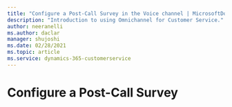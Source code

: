 ```yaml
---
title: "Configure a Post-Call Survey in the Voice channel | MicrosoftDocs"
description: "Introduction to using Omnichannel for Customer Service."
author: neeranelli
ms.author: daclar
manager: shujoshi
ms.date: 02/28/2021
ms.topic: article
ms.service: dynamics-365-customerservice
---
```



# Configure a Post-Call Survey